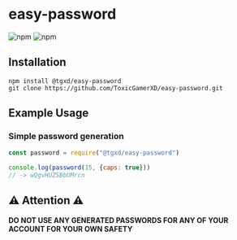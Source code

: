 # easy-password

![npm](https://img.shields.io/npm/v/@tgxd/easy-password?color=red&logo=npm)
![npm](https://img.shields.io/npm/dt/@tgxd/easy-password?color=blue)

## Installation

```
npm install @tgxd/easy-password
git clone https://github.com/ToxicGamerXD/easy-password.git
```

## Example Usage

### Simple password generation
```javascript
const password = require("@tgxd/easy-password")

console.log(password(15, {caps: true}))
// -> wQgvHUZSBbUMrcn
```

## :warning: **Attention** :warning:

**DO NOT USE ANY GENERATED PASSWORDS FOR ANY OF YOUR ACCOUNT FOR YOUR OWN SAFETY**